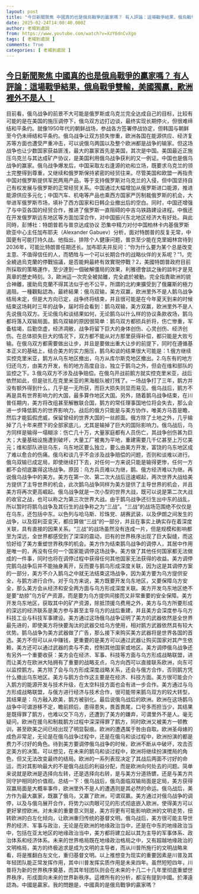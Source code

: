 ```yaml
---
layout: post
title: "今日新聞聚焦 中國真的也是俄烏戰爭的贏家嗎？ 有人評論：這場戰爭結果，俄烏戰爭雙輸，美國獨贏，歐洲裡外不是人 ！"
date: 2025-02-24T14:00:40.000Z
author: 老楊到處說
from: https://www.youtube.com/watch?v=XzY6dnCvXgo
tags: [ 老楊到處說 ]
comments: True
categories: [ 老楊到處說 ]
---
```

<!--1740405640000-->
[今日新聞聚焦 中國真的也是俄烏戰爭的贏家嗎？ 有人評論：這場戰爭結果，俄烏戰爭雙輸，美國獨贏，歐洲裡外不是人 ！](https://www.youtube.com/watch?v=XzY6dnCvXgo)
------

<div>
目前看，俄乌战争的前景不大可能是俄罗斯或乌克兰完全达成自己的目标，比较有可能的是在美国的施压调停下，俄乌双方边打边谈，最终实现长期停火，但很难缔结和平条约。就像1950年代的朝鲜战场，参战各方签署停战协定，但韩国与朝鲜至今仍未缔结和平条约。俄乌战争让双方损失惨重，欧洲各国在能源供应、经济复苏等方面也遭受严重冲击，可以说俄乌两国以及整个欧洲都是战争的输家。但这场战争也让少数国家获益匪浅，最大的赢家首先是美国，其次是中国。美国最近正施压乌克兰与其达成矿产协议，是美国利用俄乌战争获利的又一例证。中国也是俄乌战争的赢家。俄乌战争爆发后，中国采取左右逢源的劝和立场，既要求乌克兰的领土完整得到尊重，又继续和俄罗斯保持紧密的经贸往来。尽管美国和欧盟一再指责中国对俄罗斯提供军民两用产品，等于支持俄罗斯对乌克兰的入侵，但中国坚持自己有权发展与俄罗斯的正常经贸关系。中国通过大幅增加从俄罗斯进口能源，推进能源供应多元化；中国汽车、机电等产品也乘西方国家严厉制裁俄罗斯的机会，大举进军俄罗斯市场，填补了西方国家和日韩企业撤出后的空白。同时，中国还增强了与中亚各国的经贸合作，推进了俄罗斯一直阻碍的中吉乌铁路建设进程。中俄还在开发俄罗斯远东地区等方面加深合作，对中国振兴东北地区经济大有好处。與此同時，彭博社：特朗普若与普京达成协议 恐集中精力对付中国柏林卡内基俄罗斯欧亚中心主任加布耶夫（Alexander Gabuev）分析，面对特朗普的反复无常，中国更有可能打持久战。他指出，排除个人健康问题，普京至少能在克里姆林宫待到2036年，可能比特朗普任期还长。加布耶夫并反问：“你为什么要为某个总是改变主意、不值得信任的人，而牺牲与一个可以长期合作的战略伙伴的关系呢？”1，完全繞過烏克蘭的停戰協議，是否能夠最終有效實現停戰？2，美國特朗普政府目前所採取的策略運作，至少達到一個破解僵局的效果，利雅德會談之後的談判才是見真章的歷史時刻。3，歐洲這一次完全被拋離，完全處於被動。完全指責歐洲的貌合神離，援助烏克蘭不得其法似乎也不公平，所謂的北約東擴受到了俄羅斯的極力遏阻。一種觀點認為，最終結果：俄乌双输，美方双赢，欧洲里外不是人鹅乌战争结局未定，但是大方向已定，战争终将结束，并且很可能是在今年夏天到来的时候结束这场耗时三年的战争，届时将会看到：鹅乌双输，美方双赢，欧洲里外不是人先说俄乌双方。无论俄乌和谈结果如何，无论鹅乌以什么样的协议条款收场，鹅乌都将落入双输局面。鹅乌双输的原因很简单：鹅乌双方都损兵折将，伤亡惨重，军备枯竭，后勤空虚，经济凋敝，战争将留下巨大的身体创伤、心灵创伤、经济创伤。在总体损失巨大的情况下，双方都不能从对方那里获得补偿，都只能是大败亏输。在俄乌双方都需要做出让步，并且是要做出重大让步的前提下，同时在遵循基本正义的基础上，结合美方的实力施压，鹅乌和谈的结果很大可能是：1.俄方继续实控克里米亚，鹅方从乌东地区撤出，乌方从库尔斯克地区撤出。2.乌东有的地方归还乌方，由美方开发，有的地方高度自治，独立于鹅乌之外，但会在维和部队的监控之下。3.俄乌双方不涉及战争赔偿。在俄乌开战前鹅方就实控克里米亚，战后依然如此，但是驻扎在克里米亚的黑海舰队被打残了。一场战争打了三年，鹅方并没有额外得到什么，几乎是一无所获，而巨大损失则显而易见。俄乌战后，鹅方不再是具有世界影响力的大国，最多算作地区大国。另外，随着鹅乌战争结束，在川普任期内，美方将改组甚至解散联合国，鹅方的常任理事国地位将会失去，那么会进一步降低鹅方的世界影响力。战后的俄方只能是与美方协作，唯美方马首是瞻，然后才能狐假虎威，保留曾经的世界大国的一丝颜面。俄方除了土地之外，几乎输掉了几十年来攒下的全部家底儿，尤其是输掉了巨大的国际影响力。俄乌战后，乌方同样是输得一塌糊涂：伤亡几十万，大量家庭都有人员伤亡，其战争创伤甚为巨大；大量基础设施遭到破坏，大量工厂被夷为平地，重建需要几千亿甚至上万亿美元；维和部队进驻乌东，乌东地区要么独立，要么由美方开发，富饶的乌东地区成了难以愈合的伤痛。俄乌和谈几乎不会涉及战争赔偿的问题，否则和谈难以进行。俄乌双输已成定局，即使继续打下去，对任何一方来说只能是输得更惨，任何一方都不会彻底赢得这场战争。原因：乌方兵员难以为继，鹅、俄方经济难以为继。再说俄乌战争中的美方。美方在第一次、第二次大战后迅速崛起，两次世界大战给美方提供了主导世界的机会，此次鹅乌战争同样为美方提供了主导世界的机会，并且美方将再次更高崛起。俄乌战争就是一次小型的世界大战，既可以说是第二次大战的收官之战，也可以称之为第三次世界大战。由于鹅乌战争还衍生出中东的战乱，所以暂时将鹅乌战争及其衍生的战争称之为“三战”。“三战”的战场范围绝不仅仅是在乌东，还包括中东。以色列与哈马斯、珍珠党、胡赛武装，以及伊朗之间发生的战争，以及叙利亚变天，都应算做“三战”的一部分，并且在事实上确实存在着深度关联，具有直接的因果关系。“三战”的战场虽然没有连成一片，但是规模和影响都至为深远，全世界都感受到了深深的震动，旧有的世界秩序出现了巨大裂缝，而这恰好给了美方重塑世界秩序的机会。美方作为结束鹅乌战争的调停人，其居中作用是唯一的，再没有任何一个国家能调停这场战争。美方做了其他任何国家都无法做成的一件事，同时也将在调停过程中获得任何其他国家无法获得的收益。美方调停完鹅乌战争后并不能抽身离开，反而要与鹅乌形成深度关联，因为这是其调停方案的一部分，美方不介入鹅乌之中就无法结束这场战争，因为美方要为乌方提供安全，与鹅方进行合作。对于乌方来说，美方既要开发乌东地区，又要保障乌方安全，那么美方会从经济和安全两方面与乌方形成深度关联。美方开发乌东地区绝不是要“劫掠”乌方矿产资源，而是要为乌方提供间接而又非常重要的安全保障。美方开发乌东地区，获取其中的矿产资源，除抵顶援乌费用之外，美方与乌方所要形成的深远的经济联系是美方参与甚至主导乌方的战后重建，并且美方会深度参与乌方科技工业与科技军事建设。美方通过这场俄乌战争证明了美方的武器依然是全世界最先进的，即使美方将快要淘汰的武器交给乌方使用，相对鹅方武器依然具有较大优势。鹅乌战争为美方武器做了广告，那么接下来购买美方武器将是世界各国的首选。美方不但可以从中赚钱，更重要的是美方可以通过武器让购买国家对其产生依赖，美方还可以通过武器的卖与不卖，控制其他国家或地区。美方调停俄乌战争还有另外一个重要收获：美方会在经济、军事、科技等方面与乌方形成战略联盟，进而让美方在欧洲大陆拥有了重要的战略支点，乌方向西可以直接联系欧洲，向东可以监控鹅方。美方除了会与乌方形成深度战略关系，还会与俄方合作，否则鹅方凭什么撤出乌东地区。美方与鹅方合作这主要是在经济、科技方面。美方很可能会介入鹅方的能源开发与技术升级，在太空科技方面也会有进一步合作。美方通过与乌方形成战略联盟，与俄方进行经济与技术合作，很可能带来鹅乌双方的较大转型，其结果是：乌方融入欧美，鹅方被驯化。最后说俄乌战后的欧洲。欧洲在这场鹅乌战争中可谓游移不定，瞻前顾后，患得患失，畏首畏尾，口号多而担当少，其结果是既得罪了鹅方，也难以交下乌方，还遭到了美方的嫌弃，可谓里外不是人。毫无疑问，欧洲在援乌和制裁鹅方过程中深深得罪了鹅方，同时欧洲又被美方一顿教训，甚至欧美之间已经出现了明显裂痕。欧洲的遭遇属于咎由自取。欧洲圣母婊的成色非常足，无论是在俄乌战争过程中，还是在俄乌和谈过程中，欧洲扮演的都是费力不讨好的角色。待到美方要调停俄乌战争的时候，欧洲不断从中破坏，攻击否定美方的决策。可以想见，在未来的鹅乌和谈过程中，欧洲将继续扮演搅局的角色，但又无法改变最终的结局。欧洲的一系列表现决定了其战后两面不讨好的命运，而对其影响最大的不是俄乌战后的利益分配，而是欧洲向何处去的问题。简单来说就是欧洲是选择向左转，还是选择向右转，是与美方分道扬镳，还是与美方共同守护相同的价值观。总结一下：俄乌战后，俄乌面临双输局面是定局，美方获得双赢局面是大概率事件，欧洲里外不是人的遭遇则是其必然的命运。俄乌战后，美方作为最大赢家，既赢了俄乌，又赢了欧洲，可谓双赢。美方通过对俄乌战争的调停，以及与俄乌展开合作，将势力以肉眼可见的形式彻底嵌入欧洲，使得美方可以更好掌控欧洲。对未来的重要意义则是，美方将更有可能影响欧洲的文明走势，扭转欧洲的白左化倾向，让欧洲重归传统的基督文明。俄乌战后，美方很可能主导世界的经济、军事与政治，无论是在欧洲的地缘政治当中，还是在中东的地缘政治当中，包括在亚太地区的地缘政治当中，美方都将建立起以其为主导的军事体系、政治体系和经济体系。未来的世界格局既在地缘政治格局之中，又有超越地缘政治的文明格局，美方的终极追求是成为文明的主导者，而从川普所施行的文明战略来看，将是推翻白左文化，重归基督文明。以上推想变为现实的重要因素是川普及其年轻团队能正常发挥作用，其中川普发挥实质作用是未来四年。虽然短短四年，川普将为新的世界秩序奠基，而其年轻团队则会在未来的十几二十几年里彻底重塑世界秩序，形成面向未来的世界新秩序。這裡所有的分析，都沒有提到中國。於澤遠認為。中國是贏家。我的問題是，中國真的是俄烏戰爭的贏家嗎？
</div>
